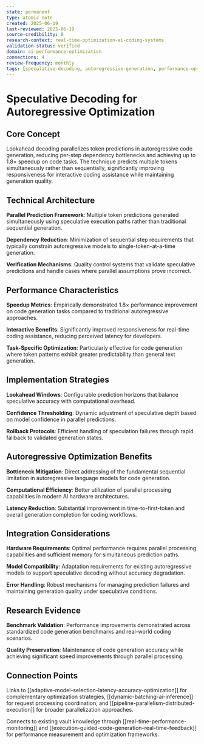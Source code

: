 ```yaml
---
state: permanent
type: atomic-note
created: 2025-06-19
last-reviewed: 2025-06-19
source-credibility: 8
research-context: real-time-optimization-ai-coding-systems
validation-status: verified
domain: ai-performance-optimization
connections: 4
review-frequency: monthly
tags: [speculative-decoding, autoregressive-generation, performance-optimization, parallelization, code-generation]
---
```


# Speculative Decoding for Autoregressive Optimization

## Core Concept

Lookahead decoding parallelizes token predictions in autoregressive code generation, reducing per-step dependency bottlenecks and achieving up to 1.8× speedup on code tasks. The technique predicts multiple tokens simultaneously rather than sequentially, significantly improving responsiveness for interactive coding assistance while maintaining generation quality.

## Technical Architecture

**Parallel Prediction Framework**: Multiple token predictions generated simultaneously using speculative execution paths rather than traditional sequential generation.

**Dependency Reduction**: Minimization of sequential step requirements that typically constrain autoregressive models to single-token-at-a-time generation.

**Verification Mechanisms**: Quality control systems that validate speculative predictions and handle cases where parallel assumptions prove incorrect.

## Performance Characteristics

**Speedup Metrics**: Empirically demonstrated 1.8× performance improvement on code generation tasks compared to traditional autoregressive approaches.

**Interactive Benefits**: Significantly improved responsiveness for real-time coding assistance, reducing perceived latency for developers.

**Task-Specific Optimization**: Particularly effective for code generation where token patterns exhibit greater predictability than general text generation.

## Implementation Strategies

**Lookahead Windows**: Configurable prediction horizons that balance speculative accuracy with computational overhead.

**Confidence Thresholding**: Dynamic adjustment of speculative depth based on model confidence in parallel predictions.

**Rollback Protocols**: Efficient handling of speculation failures through rapid fallback to validated generation states.

## Autoregressive Optimization Benefits

**Bottleneck Mitigation**: Direct addressing of the fundamental sequential limitation in autoregressive language models for code generation.

**Computational Efficiency**: Better utilization of parallel processing capabilities in modern AI hardware architectures.

**Latency Reduction**: Substantial improvement in time-to-first-token and overall generation completion for coding workflows.

## Integration Considerations

**Hardware Requirements**: Optimal performance requires parallel processing capabilities and sufficient memory for simultaneous prediction paths.

**Model Compatibility**: Adaptation requirements for existing autoregressive models to support speculative decoding without accuracy degradation.

**Error Handling**: Robust mechanisms for managing prediction failures and maintaining generation quality under speculative conditions.

## Research Evidence

**Benchmark Validation**: Performance improvements demonstrated across standardized code generation benchmarks and real-world coding scenarios.

**Quality Preservation**: Maintenance of code generation accuracy while achieving significant speed improvements through parallel processing.

## Connection Points

Links to [[adaptive-model-selection-latency-accuracy-optimization]] for complementary optimization strategies, [[dynamic-batching-ai-inference]] for request processing coordination, and [[pipeline-parallelism-distributed-execution]] for broader parallelization approaches.

Connects to existing vault knowledge through [[real-time-performance-monitoring]] and [[execution-guided-code-generation-real-time-feedback]] for performance measurement and optimization frameworks.